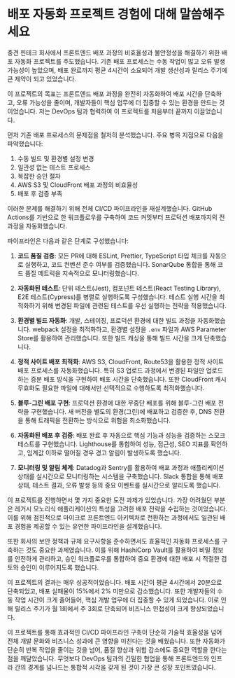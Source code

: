 # 배포 자동화 프로젝트 경험에 대해 말씀해주세요

중견 핀테크 회사에서 프론트엔드 배포 과정의 비효율성과 불안정성을 해결하기 위한 배포 자동화 프로젝트를 주도했습니다. 기존 배포 프로세스는 수동 작업이 많고 오류 발생 가능성이 높았으며, 배포 완료까지 평균 4시간이 소요되어 개발 생산성과 릴리스 주기에 큰 제약이 되고 있었습니다.

이 프로젝트의 목표는 프론트엔드 배포 과정을 완전히 자동화하여 배포 시간을 단축하고, 오류 가능성을 줄이며, 개발자들이 핵심 업무에 더 집중할 수 있는 환경을 만드는 것이었습니다. 저는 DevOps 팀과 협력하여 이 프로젝트를 처음부터 끝까지 이끌었습니다.

먼저 기존 배포 프로세스의 문제점을 철저히 분석했습니다. 주요 병목 지점으로 다음을 파악했습니다:
1. 수동 빌드 및 환경별 설정 변경
2. 일관성 없는 테스트 프로세스
3. 복잡한 승인 절차
4. AWS S3 및 CloudFront 배포 과정의 비효율성
5. 배포 후 검증 부족

이러한 문제를 해결하기 위해 전체 CI/CD 파이프라인을 재설계했습니다. GitHub Actions를 기반으로 한 워크플로우를 구축하여 코드 커밋부터 프로덕션 배포까지의 전 과정을 자동화했습니다.

파이프라인은 다음과 같은 단계로 구성했습니다:

1. **코드 품질 검증**: 모든 PR에 대해 ESLint, Prettier, TypeScript 타입 체크를 자동으로 실행하고, 코드 컨벤션 준수 여부를 검증했습니다. SonarQube 통합을 통해 코드 품질 메트릭을 지속적으로 모니터링했습니다.

2. **자동화된 테스트**: 단위 테스트(Jest), 컴포넌트 테스트(React Testing Library), E2E 테스트(Cypress)를 병렬로 실행하도록 구성했습니다. 테스트 실행 시간을 최적화하기 위해 변경된 파일에 관련된 테스트를 우선 실행하는 전략을 적용했습니다.

3. **환경별 빌드 자동화**: 개발, 스테이징, 프로덕션 환경에 대한 빌드 과정을 자동화했습니다. webpack 설정을 최적화하고, 환경별 설정을 `.env` 파일과 AWS Parameter Store를 활용하여 관리했습니다. 또한 빌드 캐싱을 통해 빌드 시간을 크게 단축했습니다.

4. **정적 사이트 배포 최적화**: AWS S3, CloudFront, Route53을 활용한 정적 사이트 배포 프로세스를 자동화했습니다. 특히 S3 업로드 과정에서 변경된 파일만 업로드하는 증분 배포 방식을 구현하여 배포 시간을 단축했습니다. 또한 CloudFront 캐시 무효화도 필요한 파일에 대해서만 선택적으로 수행하도록 최적화했습니다.

5. **블루-그린 배포 구현**: 프로덕션 환경에 대한 무중단 배포를 위해 블루-그린 배포 전략을 구현했습니다. 새 버전을 별도의 환경(그린)에 배포하고 검증한 후, DNS 전환을 통해 트래픽을 전환하는 방식으로 위험을 최소화했습니다.

6. **자동화된 배포 후 검증**: 배포 완료 후 자동으로 핵심 기능과 성능을 검증하는 스모크 테스트를 구현했습니다. Lighthouse를 통합하여 성능, 접근성, SEO 지표를 확인하고, 임계값 이하로 떨어질 경우 경고 알림이 발생하도록 했습니다.

7. **모니터링 및 알림 체계**: Datadog과 Sentry를 활용하여 배포 과정과 애플리케이션 상태를 실시간으로 모니터링하는 시스템을 구축했습니다. Slack 통합을 통해 배포 상태, 테스트 결과, 오류 발생 등의 중요 이벤트를 실시간으로 알리도록 했습니다.

이 프로젝트를 진행하면서 몇 가지 중요한 도전 과제가 있었습니다. 가장 어려웠던 부분은 레거시 모노리식 애플리케이션의 특성을 고려한 배포 전략을 수립하는 것이었습니다. 이를 위해 점진적으로 마이크로 프론트엔드 아키텍처로 전환하는 과정에서도 일관된 배포 경험을 제공할 수 있는 유연한 파이프라인을 설계했습니다.

또한 회사의 보안 정책과 규제 요구사항을 준수하면서도 효율적인 자동화 프로세스를 구축하는 것도 중요한 과제였습니다. 이를 위해 HashiCorp Vault를 활용하여 비밀 정보를 안전하게 관리하고, 승인 워크플로우를 통합하여 중요 환경에 대한 배포 시 적절한 검토와 승인이 이루어지도록 했습니다.

이 프로젝트의 결과는 매우 성공적이었습니다. 배포 시간이 평균 4시간에서 20분으로 단축되었고, 배포 실패율이 15%에서 2% 미만으로 감소했습니다. 또한 개발자들의 수동 작업 시간이 크게 줄어들어, 핵심 개발 업무에 더 집중할 수 있게 되었습니다. 이로 인해 릴리스 주기가 월 1회에서 주 3회로 단축되어 비즈니스 민첩성이 크게 향상되었습니다.

이 프로젝트를 통해 효과적인 CI/CD 파이프라인 구축이 단순히 기술적 효율성을 넘어 전체 개발 문화와 비즈니스 성과에 큰 영향을 미친다는 것을 배웠습니다. 또한 자동화가 단순히 반복 작업을 줄이는 것을 넘어, 품질 향상과 위험 감소에도 중요한 역할을 한다는 점을 깨달았습니다. 무엇보다 DevOps 팀과의 긴밀한 협업을 통해 프론트엔드와 인프라 간의 경계를 넘나드는 통합적 시각을 갖게 된 것이 가장 큰 성장 포인트였습니다.